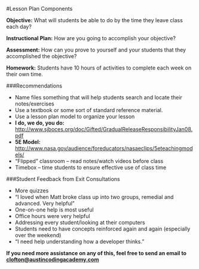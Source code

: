 #Lesson Plan Components

**Objective:** What will students be able to do by the time they leave class each day?

**Instructional Plan:** How are you going to accomplish your objective?

**Assessment:** How can you prove to yourself and your students that they accomplished the objective?

**Homework:** Students have 10 hours of activities to complete each week on their own time.

###Recommendations

* Name files something that will help students search and locate their notes/exercises
* Use a textbook or some sort of standard reference material.
* Use a lesson plan model to organize your lesson
* **I do, we do, you do:** http://www.sjboces.org/doc/Gifted/GradualReleaseResponsibilityJan08.pdf
* **5E Model:** http://www.nasa.gov/audience/foreducators/nasaeclips/5eteachingmodels/
* “Flipped” classroom – read notes/watch videos before class
* Timebox – time students to ensure effective use of class time

###Student Feedback from Exit Consultations

* More quizzes
* “I loved when Matt broke class up into two groups, remedial and advanced. Very helpful”
* One-on-one help is most useful
* Office hours were very helpful
* Addressing every student/looking at their computers
* Students need to have concepts reinforced again and again (especially over the weekend)
* “I need help understanding how a developer thinks.”

**If you need more assistance on any of this, feel free to send an email to clofton@austincodingacademy.com**
